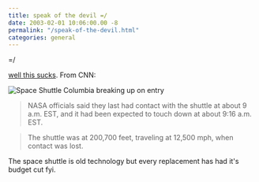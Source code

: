```yaml
---
title: speak of the devil =/
date: 2003-02-01 10:06:00.00 -8
permalink: "/speak-of-the-devil.html"
categories: general
---
```

=/

[well this sucks](http://www.cnn.com/2003/TECH/space/02/01/shuttle.landing.ap/index.html). From CNN:

![Space Shuttle Columbia breaking up on
entry](/images/story.close.landing.jpg)

> NASA officials said they last had contact with the shuttle at about 9 a.m. EST, and it had been expected to touch down at about 9:16 a.m. EST.

>

> The shuttle was at 200,700 feet, traveling at 12,500 mph, when contact was lost.

The space shuttle is old technology but every replacement has had it's budget cut fyi.

